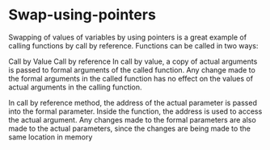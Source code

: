 # Swap-using-pointers
Swapping of values of variables by using pointers is a great example of calling functions by call by reference. Functions can be called in two ways:

Call by Value Call by reference In call by value, a copy of actual arguments is passed to formal arguments of the called function. Any change made to the formal arguments in the called function has no effect on the values of actual arguments in the calling function.

In call by reference method, the address of the actual parameter is passed into the formal parameter. Inside the function, the address is used to access the actual argument. Any changes made to the formal parameters are also made to the actual parameters, since the changes are being made to the same location in memory
